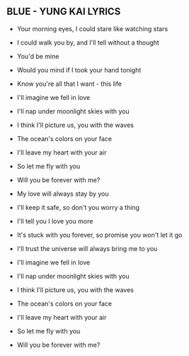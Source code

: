 ## BLUE - YUNG KAI LYRICS

- Your morning eyes, I could stare like watching stars
- I could walk you by, and I'll tell without a thought
- You'd be mine
- Would you mind if I took your hand tonight
- Know you're all that I want - this life

- I'll imagine we fell in love
- I'll nap under moonlight skies with you
- I think I'll picture us, you with the waves
- The ocean's colors on your face
- I'll leave my heart with your air
- So let me fly with you
- Will you be forever with me?

- My love will always stay by you
- I'll keep it safe, so don't you worry a thing
- I'll tell you I love you more
- It's stuck with you forever, so promise you won't let it go
- I'll trust the universe will always bring me to you

- I'll imagine we fell in love
- I'll nap under moonlight skies with you
- I think I'll picture us, you with the waves
- The ocean's colors on your face
- I'll leave my heart with your air
- So let me fly with you
- Will you be forever with me?
